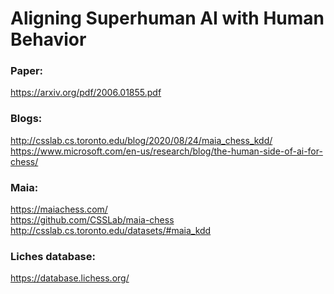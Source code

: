 # Aligning Superhuman AI with Human Behavior

### Paper:
https://arxiv.org/pdf/2006.01855.pdf

### Blogs:
http://csslab.cs.toronto.edu/blog/2020/08/24/maia_chess_kdd/ \
https://www.microsoft.com/en-us/research/blog/the-human-side-of-ai-for-chess/

### Maia:
https://maiachess.com/ \
https://github.com/CSSLab/maia-chess \
http://csslab.cs.toronto.edu/datasets/#maia_kdd

### Liches database:
https://database.lichess.org/